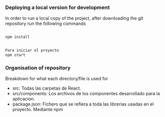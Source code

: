 
### Deploying a local version for development
In order to run a local copy of the project, after downloading the git repository run the following commands
```bash

npm install


Para iniciar el proyecto
npm start

```

### Organisation of repository
Breakdown for what each directory/file is used for
* src: Todas las carpetas de React.
* src/components: Los archivos de los componentes desarrollado para la aplicacion.
* package.json: Fichero que se refiera a toda las librerias usadas en el proyecto. Mediante npm

